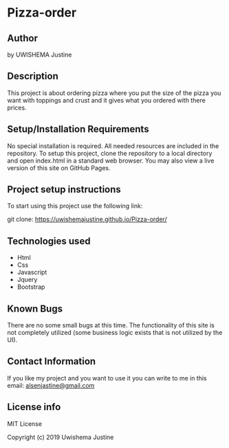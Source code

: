# Pizza-order
## Author
by UWISHEMA Justine
## Description
This project is about ordering pizza where you put the size of the pizza you want with toppings and crust and it gives what you ordered with there prices.
## Setup/Installation Requirements
No special installation is required. All needed resources are included in the repository.
To setup this project, clone the repository to a local directory and open index.html in a standard web browser.
You may also view a live version of this site on GitHub Pages.
## Project setup instructions
To start using this project use the following link:

git clone: https://uwishemajustine.github.io/Pizza-order/ 
## Technologies used
* Html
* Css
* Javascript
* Jquery
* Bootstrap
## Known Bugs
There are no some small bugs at this time. The functionality of this site is not completely utilized (some business logic exists that is not utilized by the UI).
## Contact Information
If you like my project and you want to use it you can write to me in this email:
alsenjastine@gmail.com

## License info

MIT License

 Copyright (c) 2019 Uwishema Justine